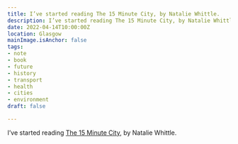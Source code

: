 ```yaml
---
title: I’ve started reading The 15 Minute City, by Natalie Whittle.
description: I’ve started reading The 15 Minute City, by Natalie Whittle.
date: 2022-04-14T10:00:00Z
location: Glasgow
mainImage.isAnchor: false
tags:
- note
- book
- future
- history
- transport
- health
- cities
- environment
draft: false

---
```

I’ve started reading [The 15 Minute City](https://uk.bookshop.org/a/4340/9781910022474), by Natalie Whittle.

